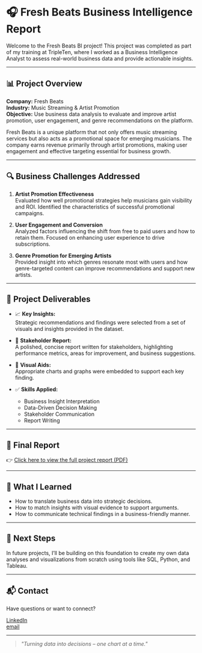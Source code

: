 # 🎧 Fresh Beats Business Intelligence Report

Welcome to the Fresh Beats BI project! This project was completed as part of my training at TripleTen, where I worked as a Business Intelligence Analyst to assess real-world business data and provide actionable insights.

---

## 📊 Project Overview

**Company:** Fresh Beats  
**Industry:** Music Streaming & Artist Promotion  
**Objective:** Use business data analysis to evaluate and improve artist promotion, user engagement, and genre recommendations on the platform.

Fresh Beats is a unique platform that not only offers music streaming services but also acts as a promotional space for emerging musicians. The company earns revenue primarily through artist promotions, making user engagement and effective targeting essential for business growth.

---

## 🔍 Business Challenges Addressed

1. **Artist Promotion Effectiveness**  
   Evaluated how well promotional strategies help musicians gain visibility and ROI. Identified the characteristics of successful promotional campaigns.

2. **User Engagement and Conversion**  
   Analyzed factors influencing the shift from free to paid users and how to retain them. Focused on enhancing user experience to drive subscriptions.

3. **Genre Promotion for Emerging Artists**  
   Provided insight into which genres resonate most with users and how genre-targeted content can improve recommendations and support new artists.

---

## 📌 Project Deliverables

- 📈 **Key Insights:**  
  Strategic recommendations and findings were selected from a set of visuals and insights provided in the dataset.

- 🧠 **Stakeholder Report:**  
  A polished, concise report written for stakeholders, highlighting performance metrics, areas for improvement, and business suggestions.

- 📎 **Visual Aids:**  
  Appropriate charts and graphs were embedded to support each key finding.

- ✅ **Skills Applied:**  
  - Business Insight Interpretation  
  - Data-Driven Decision Making  
  - Stakeholder Communication  
  - Report Writing

---

## 📄 Final Report

👉 [Click here to view the full project report (PDF)](./Fresh%20Beats%20Status%20Report.pdf)

---

## 💼 What I Learned

- How to translate business data into strategic decisions.
- How to match insights with visual evidence to support arguments.
- How to communicate technical findings in a business-friendly manner.

---

## 🚀 Next Steps

In future projects, I’ll be building on this foundation to create my own data analyses and visualizations from scratch using tools like SQL, Python, and Tableau.

---

## 📬 Contact

Have questions or want to connect?

[LinkedIn](https://www.linkedin.com/in/lashawn-adams/)  
[email](lashawnadams91@gmail.com)

---

> *"Turning data into decisions – one chart at a time."*



